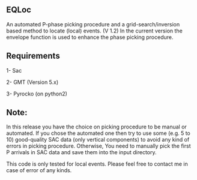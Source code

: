 EQLoc
-----

An automated P-phase picking procedure and a grid-search/inversion based method to locate (local) events. (V 1.2)
In the current version the envelope function is used to enhance the phase picking procedure.

Requirements
------------

1- Sac

2- GMT (Version 5.x)

3- Pyrocko (on python2)


Note:
-----

In this release you have the choice on picking procedure to be manual or automated. If you chose the automated one then try to use some (e.g. 5 to 10) good-quality SAC data (only vertical components) to avoid any kind of errors in picking procedure. Otherwise, You need to manually pick the first P arrivals in SAC data and save them into the input directory.

This code is only tested for local events.
Please feel free to contact me in case of error of any kinds.

